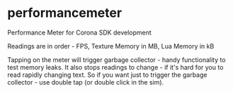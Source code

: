 performancemeter
================

Performance Meter for Corona SDK development


Readings are in order - FPS, Texture Memory in MB, Lua Memory in kB

Tapping on the meter will trigger garbage collector - handy functionality to test memory leaks.
It also stops readings to change - if it's hard for you to read rapidly changing text.
So if you want just to trigger the garbage collector - use double tap (or double click in the sim).
